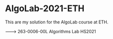 # AlgoLab-2021-ETH
This are my solution for the AlgoLab course at ETH.



---> 263-0006-00L Algorithms Lab HS2021
